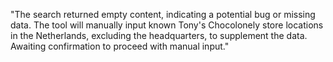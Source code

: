 "The search returned empty content, indicating a potential bug or missing data. The tool will manually input known Tony's Chocolonely store locations in the Netherlands, excluding the headquarters, to supplement the data. Awaiting confirmation to proceed with manual input."